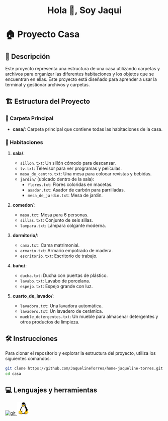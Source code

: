 <h1 align="center">Hola 👋, Soy Jaqui</h1>

# 🏠 Proyecto Casa

## 📜 Descripción
Este proyecto representa una estructura de una casa utilizando carpetas y archivos para organizar las diferentes habitaciones y los objetos que se encuentran en ellas. Este proyecto está diseñado para aprender a usar la terminal y gestionar archivos y carpetas.

##  🏗️  Estructura del Proyecto

### 📂 Carpeta Principal
- **casa/**: Carpeta principal que contiene todas las habitaciones de la casa.

### 🏡 Habitaciones
1. **sala/**: 
   - `sillon.txt`: Un sillón cómodo para descansar.
   - `tv.txt`: Televisor para ver programas y películas.
   - `mesa_de_centro.txt`: Una mesa para colocar revistas y bebidas.
   - `jardin/` (ubicado dentro de la sala):
      - `flores.txt`: Flores coloridas en macetas.
      - `asador.txt`: Asador de carbón para parrilladas.
      - `mesa_de_jardin.txt`:  Mesa de jardín.

2. **comedor/**: 
   - `mesa.txt`: Mesa para 6 personas.
   - `sillas.txt`: Conjunto de seis sillas.
   - `lampara.txt`: Lámpara colgante moderna.

3. **dormitorio/**: 
   - `cama.txt`: Cama matrimonial.
   - `armario.txt`: Armario empotrado de madera.
   - `escritorio.txt`: Escritorio de trabajo.

4. **baño/**: 
   - `ducha.txt`: Ducha con puertas de plástico.
   - `lavabo.txt`: Lavabo de porcelana.
   - `espejo.txt`: Espejo grande con luz.

5. **cuarto_de_lavado/**: 
   - `lavadora.txt`: Una lavadora automática.
   - `lavadero.txt`: Un lavadero de cerámica.
   - `mueble_detergentes.txt`: Un mueble para almacenar detergentes y otros productos de limpieza.

## 🛠️ Instrucciones
Para clonar el repositorio y explorar la estructura del proyecto, utiliza los siguientes comandos:

```bash
git clone https://github.com/JaquelineTorres/home-jaqueline-torres.git
cd casa
```
## 💻 Lenguajes y herramientas
<p align="left"> <a href="https://git-scm.com/" target="_blank" rel="noreferrer"> <img src="https://www.vectorlogo.zone/logos/git-scm/git-scm-icon.svg" alt="git" width="40" height="40"/> </a> <a href="https://www.linux.org/" target="_blank" rel="noreferrer"> <img src="https://raw.githubusercontent.com/devicons/devicon/master/icons/linux/linux-original.svg" alt="linux" width="40" height="40"/> </a> </p>